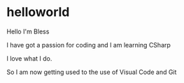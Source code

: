 # helloworld
Hello I'm Bless

I have got a passion for coding and I am learning CSharp

I love what I do.

So I am now getting used to the use of Visual Code and Git
